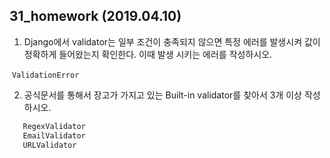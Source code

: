 ## 31_homework (2019.04.10)



1. Django에서 validator는 일부 조건이 충족되지 않으면 특정 에러를 발생시켜
     값이 정확하게 들어왔는지 확인한다. 이때 발생 시키는 에러를 작성하시오.

​      `ValidationError`



2. 공식문서를 통해서 장고가 가지고 있는 Built-in validator를 찾아서 3개 이상
     작성하시오.


```python
   RegexValidator
   EmailValidator
   URLValidator
   
```

